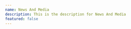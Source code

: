 ```yaml
---
name: News And Media
description: This is the description for News And Media
featured: false
---
```

